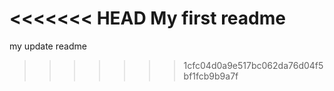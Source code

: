 <<<<<<< HEAD
My first readme
=======
my update readme
>>>>>>> 1cfc04d0a9e517bc062da76d04f5bf1fcb9b9a7f
